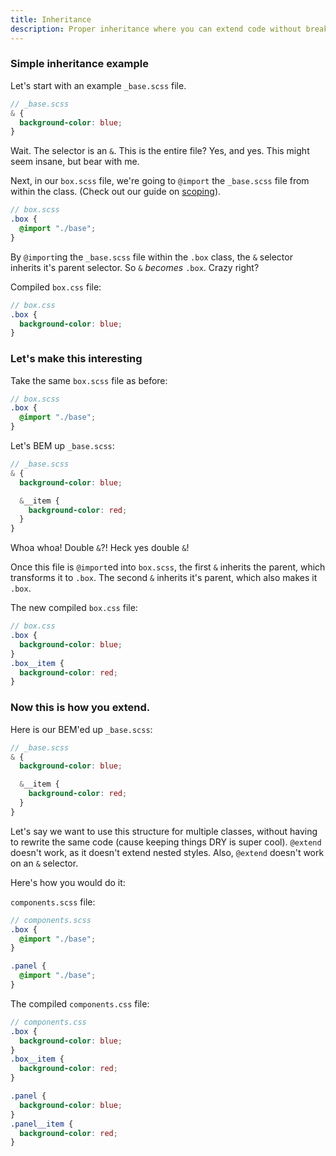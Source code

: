 ```yaml
---
title: Inheritance
description: Proper inheritance where you can extend code without breaking all the things.
---
```


### Simple inheritance example

Let's start with an example `_base.scss` file.

```scss
// _base.scss
& {
  background-color: blue;
}
```

Wait. The selector is an `&`. This is the entire file? Yes, and yes. This might seem insane, but bear with me.

Next, in our `box.scss` file, we're going to `@import` the `_base.scss` file from within the class. (Check out our guide on [scoping](/seed-docs/guide/scoping)).

```scss
// box.scss
.box {
  @import "./base";
}
```

By `@import`ing the `_base.scss` file within the `.box` class, the `&` selector inherits it's parent selector. So `&` *becomes* `.box`. Crazy right?


Compiled `box.css` file:

```scss
// box.css
.box {
  background-color: blue;
}
```

### Let's make this interesting

Take the same `box.scss` file as before:

```scss
// box.scss
.box {
  @import "./base";
}
```

Let's BEM up `_base.scss`:

```scss
// _base.scss
& {
  background-color: blue;

  &__item {
    background-color: red;
  }
}
```

Whoa whoa! Double `&`?! Heck yes double `&`!

Once this file is `@import`ed into `box.scss`, the first `&` inherits the parent, which transforms it to `.box`. The second `&` inherits it's parent, which also makes it `.box`.

The new compiled `box.css` file:

```scss
// box.css
.box {
  background-color: blue;
}
.box__item {
  background-color: red;
}
```

### Now this is how you extend.


Here is our BEM'ed up `_base.scss`:

```scss
// _base.scss
& {
  background-color: blue;

  &__item {
    background-color: red;
  }
}
```


Let's say we want to use this structure for multiple classes, without having to rewrite the same code (cause keeping things DRY is super cool). `@extend` doesn't work, as it doesn't extend nested styles. Also, `@extend` doesn't work on an `&` selector.

Here's how you would do it:

`components.scss` file:

```scss
// components.scss
.box {
  @import "./base";
}

.panel {
  @import "./base";
}
```

The compiled `components.css` file:

```scss
// components.css
.box {
  background-color: blue;
}
.box__item {
  background-color: red;
}

.panel {
  background-color: blue;
}
.panel__item {
  background-color: red;
}
```
